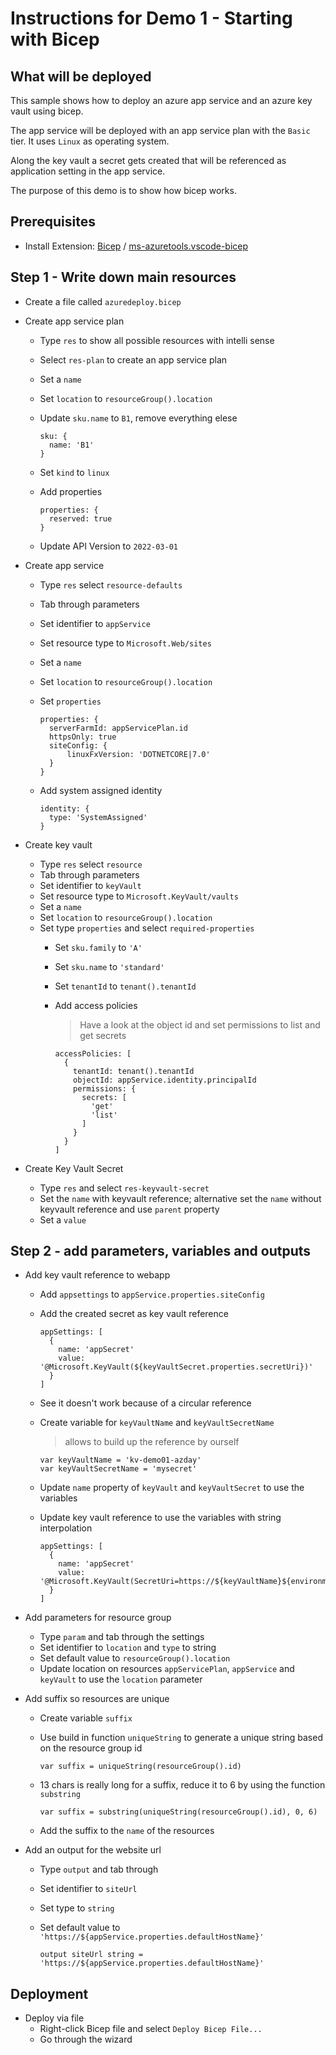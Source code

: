 # Instructions for Demo 1 - Starting with Bicep

## What will be deployed

This sample shows how to deploy an azure app service and an azure key vault using bicep.

The app service will be deployed with an app service plan with the `Basic` tier. It uses `Linux` as operating system.

Along the key vault a secret gets created that will be referenced as application setting in the app service.

The purpose of this demo is to show how bicep works.

## Prerequisites

- Install Extension: [Bicep](ttps://marketplace.visualstudio.com/items?itemName=ms-azuretools.vscode-bicep) / [ms-azuretools.vscode-bicep](ttps://marketplace.visualstudio.com/items?itemName=ms-azuretools.vscode-bicep)

## Step 1 - Write down main resources

- Create a file called `azuredeploy.bicep`

- Create app service plan
  - Type `res` to show all possible resources with intelli sense
  - Select `res-plan` to create an app service plan
  - Set a `name`
  - Set `location` to `resourceGroup().location`
  - Update `sku.name` to `B1`, remove everything elese

    ```bicep
    sku: {
      name: 'B1'
    }
    ```

  - Set `kind` to `linux`

  - Add properties

    ```bicep
    properties: {
      reserved: true
    }
    ```

  - Update API Version to `2022-03-01`

- Create app service
  - Type `res` select `resource-defaults`
  - Tab through parameters
  - Set identifier to `appService`
  - Set resource type to `Microsoft.Web/sites`
  - Set a `name`
  - Set `location` to `resourceGroup().location`
  - Set `properties`

    ```bicep
    properties: {
      serverFarmId: appServicePlan.id
      httpsOnly: true
      siteConfig: {
          linuxFxVersion: 'DOTNETCORE|7.0'
      }
    }
    ```

  - Add system assigned identity

    ```bicep
    identity: {
      type: 'SystemAssigned'
    }
    ```


- Create key vault
  - Type `res` select `resource`
  - Tab through parameters
  - Set identifier to `keyVault`
  - Set resource type to `Microsoft.KeyVault/vaults`
  - Set a `name`
  - Set `location` to `resourceGroup().location`
  - Set type `properties` and select `required-properties`
    - Set `sku.family` to `'A'`
    - Set `sku.name` to `'standard'`
    - Set `tenantId` to `tenant().tenantId`
    - Add access policies

      > Have a look at the object id and set permissions to list and get secrets

      ```bicep
      accessPolicies: [
        {
          tenantId: tenant().tenantId
          objectId: appService.identity.principalId
          permissions: {
            secrets: [
              'get'
              'list'
            ]
          }
        }
      ]
        ```

- Create Key Vault Secret
  - Type `res` and select `res-keyvault-secret`
  - Set the `name` with keyvault reference; alternative set the `name` without keyvault reference and use `parent` property
  - Set a `value`

## Step 2 - add parameters, variables and outputs

- Add key vault reference to webapp
  - Add `appsettings` to `appService.properties.siteConfig`
  - Add the created secret as key vault reference

    ```bicep
    appSettings: [
      {
        name: 'appSecret'
        value: '@Microsoft.KeyVault(${keyVaultSecret.properties.secretUri})'
      }
    ]
    ```
  - See it doesn't work because of a circular reference
  - Create variable for `keyVaultName` and `keyVaultSecretName`

    > allows to build up the reference by ourself

    ```bicep
    var keyVaultName = 'kv-demo01-azday'
    var keyVaultSecretName = 'mysecret'
    ```

  - Update `name` property of `keyVault` and `keyVaultSecret` to use the variables
  - Update key vault reference to use the variables with string interpolation

    ```bicep
    appSettings: [
      {
        name: 'appSecret'
        value: '@Microsoft.KeyVault(SecretUri=https://${keyVaultName}${environment().suffixes.keyvaultDns}/secrets/${keyVaultSecretName}/)'
      }
    ]
    ```

- Add parameters for resource group
  - Type `param` and tab through the settings
  - Set identifier to `location` and `type` to string
  - Set default value to `resourceGroup().location`
  - Update location on resources `appServicePlan`, `appService` and `keyVault` to use the `location` parameter

- Add suffix so resources are unique
  - Create variable `suffix`
  - Use build in function `uniqueString` to generate a unique string based on the resource group id

    ```bicep
    var suffix = uniqueString(resourceGroup().id)
    ```

  - 13 chars is really long for a suffix, reduce it to 6 by using the function `substring`

    ```bicep
    var suffix = substring(uniqueString(resourceGroup().id), 0, 6)
    ```

  - Add the suffix to the `name` of the resources

- Add an output for the website url
  - Type `output` and tab through
  - Set identifier to `siteUrl`
  - Set type to `string`
  - Set default value to `'https://${appService.properties.defaultHostName}'`

    ```bicep
    output siteUrl string = 'https://${appService.properties.defaultHostName}'
    ```

## Deployment

- Deploy via file
  - Right-click Bicep file and select `Deploy Bicep File...`
  - Go through the wizard
